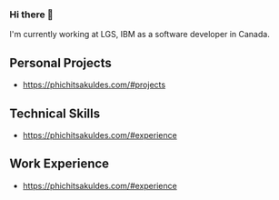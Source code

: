 ### Hi there 👋

I'm currently working at LGS, IBM as a software developer in Canada.

## Personal Projects

- https://phichitsakuldes.com/#projects

## Technical Skills

- https://phichitsakuldes.com/#experience

## Work Experience

- https://phichitsakuldes.com/#experience

<!--
**nutphi/nutphi** is a ✨ _special_ ✨ repository because its `README.md` (this file) appears on your GitHub profile.

Here are some ideas to get you started:

- 🔭 I’m currently working on ...
- 🌱 I’m currently learning ...
- 👯 I’m looking to collaborate on ...
- 🤔 I’m looking for help with ...
- 💬 Ask me about ...
- 📫 How to reach me: ...
- 😄 Pronouns: ...
- ⚡ Fun fact: ...
-->
